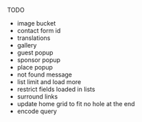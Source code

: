 TODO

- image bucket
- contact form id
- translations
- gallery
- guest popup
- sponsor popup
- place popup
- not found message
- list limit and load more
- restrict fields loaded in lists
- surround links
- update home grid to fit no hole at the end
- encode query